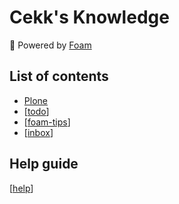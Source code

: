 # Cekk's Knowledge

🚀 Powered by [Foam](https://foambubble.github.io/foam)

## List of contents

- [Plone](plone/index.md)
- [[todo]]
- [[foam-tips]]
- [[inbox]]

## Help guide

[[help]]

[//begin]: # "Autogenerated link references for markdown compatibility"
[todo]: todo "Todo"
[foam-tips]: foam-tips "Foam tips"
[inbox]: inbox "Inbox"
[help]: help "Foam"
[//end]: # "Autogenerated link references"
